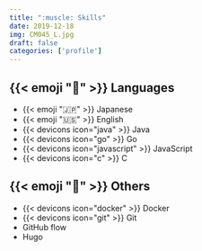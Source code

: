 ```yaml
---
title: ":muscle: Skills"
date: 2019-12-18
img: CM045_L.jpg
draft: false
categories: ['profile']
---
```


## {{< emoji ":apple:" >}} Languages

* {{< emoji ":jp:" >}} Japanese
* {{< emoji ":us:" >}} English
* {{< devicons icon="java" >}} Java
* {{< devicons icon="go" >}} Go
* {{< devicons icon="javascript" >}} JavaScript 
* {{< devicons icon="c" >}} C

## {{< emoji ":crystal_ball:" >}} Others

* {{< devicons icon="docker" >}} Docker
* {{< devicons icon="git" >}} Git
* GitHub flow
* Hugo

